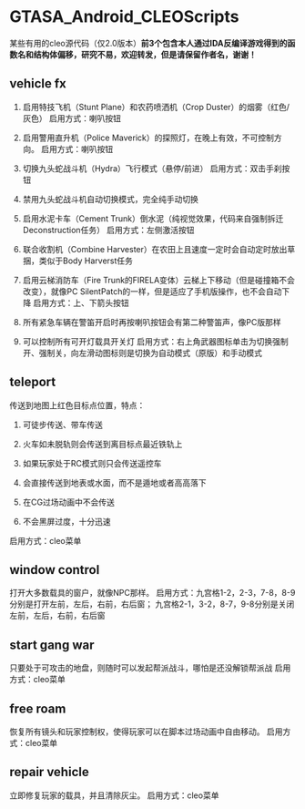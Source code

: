 # GTASA_Android_CLEOScripts

某些有用的cleo源代码（仅2.0版本）**前3个包含本人通过IDA反编译游戏得到的函数名和结构体偏移，研究不易，欢迎转发，但是请保留作者名，谢谢！**

## vehicle fx

1. 启用特技飞机（Stunt Plane）和农药喷洒机（Crop Duster）的烟雾（红色/灰色）
启用方式：喇叭按钮

2. 启用警用直升机（Police Maverick）的探照灯，在晚上有效，不可控制方向。
启用方式：喇叭按钮

3. 切换九头蛇战斗机（Hydra）飞行模式（悬停/前进）
启用方式：双击手刹按钮

4. 禁用九头蛇战斗机自动切换模式，完全纯手动切换

5. 启用水泥卡车（Cement Trunk）倒水泥（纯视觉效果，代码来自强制拆迁Deconstruction任务）
启用方式：左侧激活按钮

6. 联合收割机（Combine Harvester）在农田上且速度一定时会自动定时放出草捆，类似于Body Harverst任务

7. 启用云梯消防车（Fire Trunk的FIRELA变体）云梯上下移动（但是碰撞箱不会改变），就像PC SilentPatch的一样，但是适应了手机版操作，也不会自动下降
启用方式：上、下箭头按钮

8. 所有紧急车辆在警笛开启时再按喇叭按钮会有第二种警笛声，像PC版那样

9. 可以控制所有可开灯载具开关灯
启用方式：右上角武器图标单击为切换强制开、强制关，向左滑动图标则是切换为自动模式（原版）和手动模式

## teleport

传送到地图上红色目标点位置，特点：

1. 可徒步传送、带车传送

2. 火车如未脱轨则会传送到离目标点最近铁轨上

3. 如果玩家处于RC模式则只会传送遥控车

4. 会直接传送到地表或水面，而不是遁地或者高高落下

5. 在CG过场动画中不会传送

6. 不会黑屏过度，十分迅速

启用方式：cleo菜单

## window control

打开大多数载具的窗户，就像NPC那样。
启用方式：九宫格1-2，2-3，7-8，8-9分别是打开左前，左后，右前，右后窗；
九宫格2-1，3-2，8-7，9-8分别是关闭左前，左后，右前，右后窗

## start gang war

只要处于可攻击的地盘，则随时可以发起帮派战斗，哪怕是还没解锁帮派战
启用方式：cleo菜单

## free roam

恢复所有镜头和玩家控制权，使得玩家可以在脚本过场动画中自由移动。
启用方式：cleo菜单

## repair vehicle

立即修复玩家的载具，并且清除灰尘。
启用方式：cleo菜单

